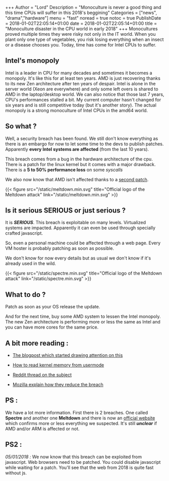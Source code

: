 +++
Author = "Lord"
Description = "Monoculture is never a good thing and this time CPUs will suffer in this 2018's beggining"
Categories = ["news", "drama","hardware"]
menu = "fast"
noread = true
notoc = true
PublishDate = 2018-01-02T22:05:14+01:00
date = 2018-01-02T22:05:14+01:00
title = "Monoculture disaster in the CPU world in early 2018"
+++
Monocultures proved multiple times they were risky not only in the IT world. When you plant only one type of vegetables, you risk losing everything when an insect or a disease chooses you. Today, time has come for Intel CPUs to suffer.

## Intel's monopoly
Intel is a leader in CPU for many decades and sometimes it becomes a monopoly. It's like this for at least ten years. AMD is just recovering thanks to its new Zen architecture after ten years of despair. Intel is alone in the server world (Xeon are everywhere) and only some left overs is shared to AMD in the laptop/desktop world. We can also notice that those last 7 years, CPU's performances stalled a bit. My current computer hasn't changed for six years and is still competitive today (but it's another story). The actual monopoly is a strong monoculture of Intel CPUs in the amd64 world.

## So what ?
Well, a security breach has been found. We still don't know everything as there is an embargo for now to let some time to the devs to publish patches. Apparently **every Intel systems are affected** (from the last 10 years).

This breach comes from a bug in the hardware architecture of the cpu. There is a patch for the linux kernel but it comes with a major drawback. There is a **5 to 50% performance loss** on some *syscalls*

We also now know that AMD isn't affected thanks to a [second patch](https://lkml.org/lkml/2017/12/27/2).

{{< figure src="/static/meltdown.min.svg" title="Official logo of the Meltdown attack" link="/static/meltdown.min.svg" >}}

## Is it serious SERIOUS or just serious ?
It is ***SERIOUS***. This breach is exploitable on many levels. Virtualized systems are impacted. Apparently it can even be used through specially crafted javascript.

So, even a personal machine could be affected through a web page. Every VM hoster is probably patching as soon as possible.

We don't know for now every details but as usual we don't know if it's already used in the wild.

{{< figure src="/static/spectre.min.svg" title="Official logo of the Meltdown attack" link="/static/spectre.min.svg" >}}

## What to do ?
Patch as soon as your OS release the update.

And for the next time, buy some AMD system to lessen the Intel monopoly. The new Zen architecture is performing more or less the same as Intel and you can have more cores for the same price.

## A bit more reading :

  - [The blogpost which started drawing attention on this](http://pythonsweetness.tumblr.com/post/169166980422/the-mysterious-case-of-the-linux-page-table)

  - [How to read kernel memory from usermode](https://cyber.wtf/2017/07/28/negative-result-reading-kernel-memory-from-user-mode/)

  - [Reddit thread on the subject](https://www.reddit.com/r/sysadmin/comments/7nl8r0/intel_bug_incoming/)

  - [Mozilla explain how they reduce the breach](https://blog.mozilla.org/security/2018/01/03/mitigations-landing-new-class-timing-attack/)

## PS :

We have a lot more information. First there is 2 breaches. One called **Spectre** and another one **Meltdown** and there is now an [official website](https://spectreattack.com/) which confirms more or less everything we suspected. It's still ***unclear*** if AMD and/or ARM is affected or not.

## PS2 :

*05/01/2018 :* We now know that this breach can be exploited from javascript. Web browsers need to be patched. You could disable javascript while waiting for a patch. You'll see that the web from 2018 is quite fast without js.
